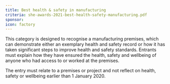 ```yaml
---
title: Best health & safety in manufacturing
criteria: she-awards-2021-best-health-safety-manufacturing.pdf
sponsor: 
icon: factory
---
```

This category is designed to recognise a manufacturing premises, which can demonstrate either an exemplary health and safety record or how it has taken significant steps to improve health and safety standards. Entrants must explain how they have ensured the health, safety and wellbeing of anyone who had access to or worked at the premises.

The entry must relate to a premises or project and not reflect on health, safety or wellbeing earlier than 1 January 2020.